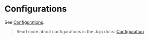 # Configurations

See [Configurations](https://charmhub.io/synapse/configurations).

> Read more about configurations in the Juju docs: [Configuration](https://juju.is/docs/juju/configuration)
